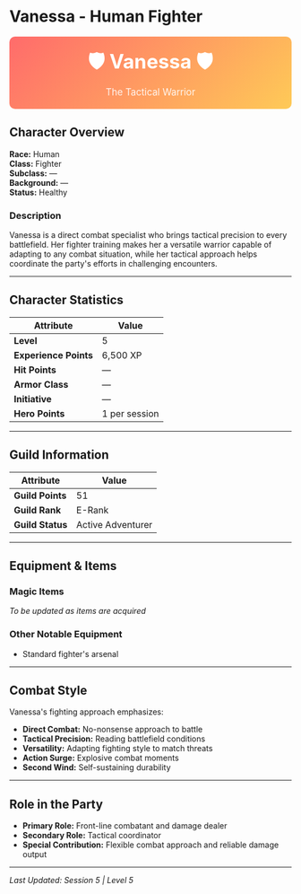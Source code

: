 # Vanessa - Human Fighter

<div style="text-align: center; padding: 20px; background: linear-gradient(135deg, #ff6b6b 0%, #feca57 100%); border-radius: 10px; color: white; margin-bottom: 20px;">
  <h2 style="margin: 0; font-size: 2.5em;">🛡️ Vanessa 🛡️</h2>
  <p style="margin: 10px 0 0 0; font-size: 1.2em; opacity: 0.9;">The Tactical Warrior</p>
</div>

## Character Overview

**Race:** Human  
**Class:** Fighter  
**Subclass:** —  
**Background:** —  
**Status:** Healthy

### Description

Vanessa is a direct combat specialist who brings tactical precision to every battlefield. Her fighter training makes her a versatile warrior capable of adapting to any combat situation, while her tactical approach helps coordinate the party's efforts in challenging encounters.

---

## Character Statistics

| Attribute | Value |
|-----------|-------|
| **Level** | 5 |
| **Experience Points** | 6,500 XP |
| **Hit Points** | — |
| **Armor Class** | — |
| **Initiative** | — |
| **Hero Points** | 1 per session |

---

## Guild Information

| Attribute | Value |
|-----------|-------|
| **Guild Points** | 51 |
| **Guild Rank** | E-Rank |
| **Guild Status** | Active Adventurer |

---

## Equipment & Items

### Magic Items

*To be updated as items are acquired*

### Other Notable Equipment

- Standard fighter's arsenal

---

## Combat Style

Vanessa's fighting approach emphasizes:

- **Direct Combat:** No-nonsense approach to battle
- **Tactical Precision:** Reading battlefield conditions
- **Versatility:** Adapting fighting style to match threats
- **Action Surge:** Explosive combat moments
- **Second Wind:** Self-sustaining durability

---

## Role in the Party

- **Primary Role:** Front-line combatant and damage dealer
- **Secondary Role:** Tactical coordinator
- **Special Contribution:** Flexible combat approach and reliable damage output

---

*Last Updated: Session 5 | Level 5*
